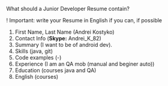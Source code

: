 What should a Junior Developer Resume contain?

! Important: write your Resume in English if you can, if possible

1. First Name, Last Name (Andrei Kostyko)
2. Contact Info (**Skype:** Andrei_K_82)
3. Summary (I want to be of android dev).
4. Skills (java, git)
5. Code examples (-)
6. Experience (I am an QA mob (manual and beginer auto))
7. Education (courses java and QA)
8. English (courses)
